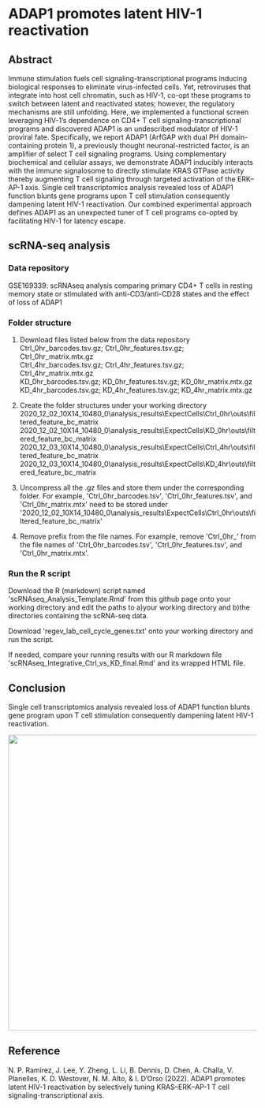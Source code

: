# ADAP1 promotes latent HIV-1 reactivation

## Abstract 
Immune stimulation fuels cell signaling-transcriptional programs inducing biological responses to eliminate virus-infected cells. Yet, retroviruses that integrate into host cell chromatin, such as HIV-1, co-opt these programs to switch between latent and reactivated states; however, the regulatory mechanisms are still unfolding. Here, we implemented a functional screen leveraging HIV-1’s dependence on CD4+ T cell signaling-transcriptional programs and discovered ADAP1 is an undescribed modulator of HIV-1 proviral fate. Specifically, we report ADAP1 (ArfGAP with dual PH domain-containing protein 1), a previously thought neuronal-restricted factor, is an amplifier of select T cell signaling programs. Using complementary biochemical and cellular assays, we demonstrate ADAP1 inducibly interacts with the immune signalosome to directly stimulate KRAS GTPase activity thereby augmenting T cell signaling through targeted activation of the ERK–AP-1 axis. Single cell transcriptomics analysis revealed loss of ADAP1 function blunts gene programs upon T cell stimulation consequently dampening latent HIV-1 reactivation. Our combined experimental approach defines ADAP1 as an unexpected tuner of T cell programs co-opted by facilitating HIV-1 for latency escape.

## scRNA-seq analysis

### Data repository
GSE169339: scRNAseq analysis comparing primary CD4+ T cells in resting memory state or stimulated with anti-CD3/anti-CD28 states and the effect of loss of ADAP1

### Folder structure
1) Download files listed below from the data repository  
  Ctrl_0hr_barcodes.tsv.gz; Ctrl_0hr_features.tsv.gz; Ctrl_0hr_matrix.mtx.gz    
  Ctrl_4hr_barcodes.tsv.gz; Ctrl_4hr_features.tsv.gz; Ctrl_4hr_matrix.mtx.gz  
  KD_0hr_barcodes.tsv.gz; KD_0hr_features.tsv.gz; KD_0hr_matrix.mtx.gz  
  KD_4hr_barcodes.tsv.gz; KD_4hr_features.tsv.gz; KD_4hr_matrix.mtx.gz

2) Create the folder structures under your working directory
2020_12_02_10X14_10480_0\analysis_results\ExpectCells\Ctrl_0hr\outs\filtered_feature_bc_matrix
2020_12_02_10X14_10480_0\analysis_results\ExpectCells\KD_0hr\outs\filtered_feature_bc_matrix
2020_12_03_10X14_10480_0\analysis_results\ExpectCells\Ctrl_4hr\outs\filtered_feature_bc_matrix
2020_12_03_10X14_10480_0\analysis_results\ExpectCells\KD_4hr\outs\filtered_feature_bc_matrix

3) Uncompress all the .gz files and store them under the corresponding folder. For example, 'Ctrl_0hr_barcodes.tsv', 'Ctrl_0hr_features.tsv', and 'Ctrl_0hr_matrix.mtx' need to be stored under '2020_12_02_10X14_10480_0\analysis_results\ExpectCells\Ctrl_0hr\outs\filtered_feature_bc_matrix'

4) Remove prefix from the file names. For example, remove 'Ctrl_0hr_' from the file names of 'Ctrl_0hr_barcodes.tsv', 'Ctrl_0hr_features.tsv', and 'Ctrl_0hr_matrix.mtx'. 

### Run the R script
Download the R (markdown) script named 'scRNAseq_Analysis_Template.Rmd' from this github page onto your working directory and edit the paths to a)your working directory and b)the directories containing the scRNA-seq data.

Download 'regev_lab_cell_cycle_genes.txt' onto your working directory and run the script.

If needed, compare your running results with our R markdown file 'scRNAseq_Integrative_Ctrl_vs_KD_final.Rmd' and its wrapped HTML file. 

## Conclusion
Single cell transcriptomics analysis revealed loss of ADAP1 function blunts gene program upon T cell stimulation consequently dampening latent HIV-1 reactivation.

<p align="center">
<img width="600" src="https://user-images.githubusercontent.com/35382038/151445228-e8ceca69-c7dc-4e57-a5d0-14f32df252d9.jpg">
</p>

## Reference
N. P. Ramirez, J. Lee, Y. Zheng, L. Li, B. Dennis, D. Chen, A. Challa, V. Planelles, K. D. Westover, N. M. Alto, & I. D’Orso (2022). ADAP1 promotes latent HIV-1 reactivation by selectively tuning KRAS–ERK–AP-1 T cell signaling-transcriptional axis.


